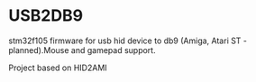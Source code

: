 # USB2DB9
stm32f105 firmware for usb hid device to db9 (Amiga, Atari ST - planned).Mouse and gamepad support.

Project based on HID2AMI
